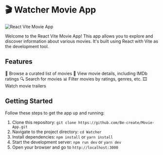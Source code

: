 # 🎬 Watcher Movie App

![React Vite Movie App](app-screenshot.png)

Welcome to the React Vite Movie App! This app allows you to explore and discover information about various movies. It's built using React with Vite as the development tool.

## Features

🎥 Browse a curated list of movies
🌟 View movie details, including IMDb ratings
🔍 Search for movies
📊 Filter movies by ratings, genres, etc.
🎞️ Watch movie trailers

## Getting Started

Follow these steps to get the app up and running:

1. Clone this repository: `git clone https://github.com/Be-create/Movie-App.git`
2. Navigate to the project directory: `cd Watcher`
3. Install dependencies: `npm install` or `yarn install`
4. Start the development server: `npm run dev` or `yarn dev`
5. Open your browser and go to `http://localhost:3000`





